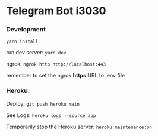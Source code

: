 # Telegram Bot i3030

### Development
`yarn install`

run dev server: `yarn dev`

ngrok: `ngrok http http://localhost:443`

remember to set the ngrok **https** URL to .env file


### Heroku:
Deploy:
`git push heroku main`

See Logs:
`heroku logs --source app`

Temporarily stop the Heroku server:
`heroku maintenance:on`